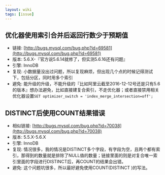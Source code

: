 ```yaml
---
layout: wiki
tags: [issue]
---
```


## 优化器使用索引合并后返回行数少于预期值

* 链接: [http://bugs.mysql.com/bug.php?id=69581](http://bugs.mysql.com/bug.php?id=69581)
* 版本: 5.6.X-『官方说5.6.14就修了，但实测5.6.16还有问题』
* 引擎: InnoDB
* 复现: 小数据量没出过问题，所以复现麻烦，但出现几个点的时候记得测试下，包括分区，同时用多个索引
* 避免: 能升级的升级，不能升级的『比如阿里云截至2016-12-12号还是只有5.6的版本』想办法避免，比如直接建复合索引，不走优化器；或者直接禁用相关优化器设置`SET optimizer_switch = 'index_merge_intersection=off';`


## DISTINCT后使用COUNT结果错误

* 相似链接: [http://bugs.mysql.com/bug.php?id=70038](http://bugs.mysql.com/bug.php?id=70038)
* 版本: 5.5.X-5.6.X
* 引擎: InnoDB
* 复现: 情况很多，我的情况是DISTINCT多个字段，有字段为空，且两个都有索引，那得到的数量就是排除了NULL值的数量；链接里面的则是对复合唯一索引里面的字段进行DISTINCT后，再COUNT的结果会出错。
* 避免: 这个问题坑很多，所以最好避免使用COUNT(DISTINCT )的写法。